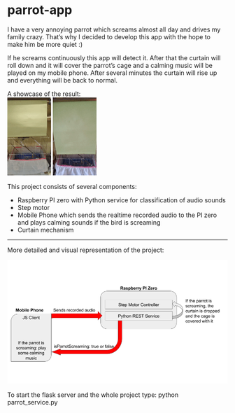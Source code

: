 # parrot-app

I have a very annoying parrot which screams almost all day and drives my family crazy. That’s why I decided to develop this app with the hope to  make him be more quiet :)

If he screams continuously this app will detect it. After that the curtain will roll down and it will cover the parrot’s cage and a calming music will be played on my mobile phone. After several minutes the curtain will rise up and everything will be back to normal.

A showcase of the result:</br>
![Screenshot](/showcase-pics/curtain-down.gif)            ![Screenshot](/showcase-pics/curtain-up.gif) 


This project consists of several components:
* Raspberry PI zero with Python service for classification of audio sounds
* Step motor
* Mobile Phone which sends the realtime recorded audio to the PI zero and plays calming sounds if the bird is screaming
* Curtain mechanism
- - - -
More detailed and visual  representation of the project:

![Screenshot](/showcase-pics/parrot-app-architecture.png)

To start the flask server and the whole project type:
python parrot_service.py
